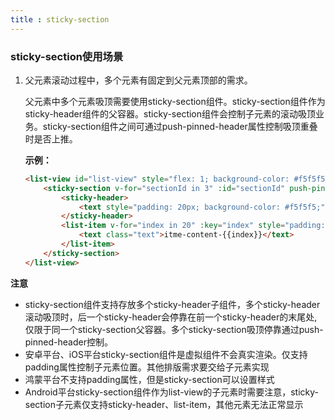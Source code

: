 ```yaml
---
title : sticky-section
---
```


<!-- ## sticky-section -->

<!-- UTSCOMJSON.sticky-section.name -->

<!-- UTSCOMJSON.sticky-section.description -->

<!-- UTSCOMJSON.sticky-section.compatibility -->

<!-- UTSCOMJSON.sticky-section.attribute -->

<!-- UTSCOMJSON.sticky-section.event -->

<!-- UTSCOMJSON.sticky-section.component_type-->

### sticky-section使用场景

1. 父元素滚动过程中，多个元素有固定到父元素顶部的需求。

	父元素中多个元素吸顶需要使用sticky-section组件。sticky-section组件作为sticky-header组件的父容器。sticky-section组件会控制子元素的滚动吸顶业务。sticky-section组件之间可通过push-pinned-header属性控制吸顶重叠时是否上推。

	**示例：**

	```html
	<list-view id="list-view" style="flex: 1; background-color: #f5f5f5;">
		<sticky-section v-for="sectionId in 3" :id="sectionId" push-pinned-header=false>
			<sticky-header>
				<text style="padding: 20px; background-color: #f5f5f5;">sticky-header吸顶--{{sectionId}}</text>
			</sticky-header>
			<list-item v-for="index in 20" :key="index" style="padding: 15px; margin: 5px 0;background-color: #fff;border-radius: 5px;">
				<text class="text">itme-content-{{index}}</text>
			</list-item>
		</sticky-section>
	</list-view>
	```

**注意**

+ sticky-section组件支持存放多个sticky-header子组件，多个sticky-header滚动吸顶时，后一个sticky-header会停靠在前一个sticky-header的末尾处, 仅限于同一个sticky-section父容器。多个sticky-section吸顶停靠通过push-pinned-header控制。
+ 安卓平台、iOS平台sticky-section组件是虚拟组件不会真实渲染。仅支持padding属性控制子元素位置。其他排版需求要交给子元素实现
+ 鸿蒙平台不支持padding属性，但是sticky-section可以设置样式
+ Android平台sticky-section组件作为list-view的子元素时需要注意，sticky-section子元素仅支持sticky-header、list-item，其他元素无法正常显示

<!-- UTSCOMJSON.sticky-section.children -->

<!-- UTSCOMJSON.sticky-section.example -->

<!-- UTSCOMJSON.sticky-section.reference -->
